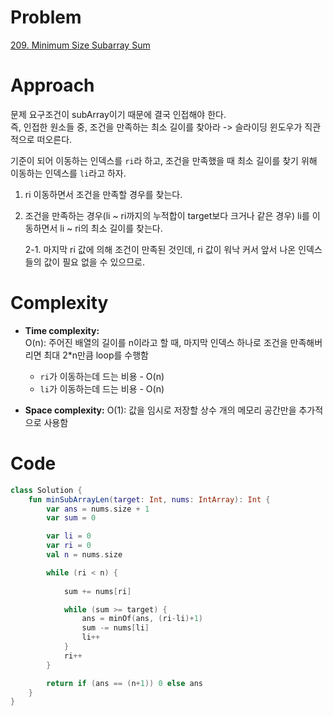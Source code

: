 # Problem
[209. Minimum Size Subarray Sum](https://leetcode.com/problems/minimum-size-subarray-sum/description)

# Approach
문제 요구조건이 subArray이기 때문에 결국 인접해야 한다.  
즉, 인접한 원소들 중, 조건을 만족하는 최소 길이를 찾아라 -> 슬라이딩 윈도우가 직관적으로 떠오른다.    

기준이 되어 이동하는 인덱스를 `ri`라 하고, 조건을 만족했을 때 최소 길이를 찾기 위해 이동하는 인덱스를 `li`라고 하자.   
 
1. ri 이동하면서 조건을 만족할 경우를 찾는다.
2. 조건을 만족하는 경우(li ~ ri까지의 누적합이 target보다 크거나 같은 경우) li를 이동하면서 li ~ ri의 최소 길이를 찾는다.

    2-1. 마지막 ri 값에 의해 조건이 만족된 것인데, ri 값이 워낙 커서 앞서 나온 인덱스들의 값이 필요 없을 수 있으므로.

# Complexity
- **Time complexity:**   
O(n): 주어진 배열의 길이를 n이라고 할 때, 마지막 인덱스 하나로 조건을 만족해버리면 최대 2*n만큼 loop를 수행함
  -  `ri`가 이동하는데 드는 비용 - O(n)
  -  `li`가 이동하는데 드는 비용 - O(n)

- **Space complexity:**
O(1): 값을 임시로 저장할 상수 개의 메모리 공간만을 추가적으로 사용함

# Code
```kotlin []
class Solution {
    fun minSubArrayLen(target: Int, nums: IntArray): Int {
        var ans = nums.size + 1
        var sum = 0

        var li = 0
        var ri = 0
        val n = nums.size

        while (ri < n) {
            
            sum += nums[ri]

            while (sum >= target) {
                ans = minOf(ans, (ri-li)+1)
                sum -= nums[li]
                li++
            }
            ri++
        }

        return if (ans == (n+1)) 0 else ans
    }
}
```
